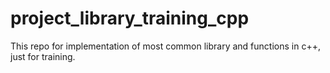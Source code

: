 # project_library_training_cpp
This repo for implementation of most common library and functions in c++, just for training.

